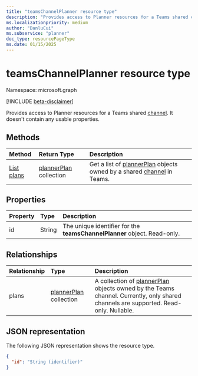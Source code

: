 ```yaml
---
title: "teamsChannelPlanner resource type"
description: "Provides access to Planner resources for a Teams shared channel."
ms.localizationpriority: medium
author: "DanluCui"
ms.subservice: "planner"
doc_type: resourcePageType
ms.date: 01/15/2025
---
```


# teamsChannelPlanner resource type

Namespace: microsoft.graph

[!INCLUDE [beta-disclaimer](../../includes/beta-disclaimer.md)]

Provides access to Planner resources for a Teams shared [channel](channel.md). It doesn't contain any usable properties.

## Methods
| Method		   | Return Type	|Description|
|:---------------|:--------|:----------|
|[List plans](../api/teamschannelplanner-list-plans.md) |[plannerPlan](plannerplan.md) collection| Get a list of [plannerPlan](../resources/plannerplan.md) objects owned by a shared [channel](../resources/channel.md) in Teams.|

## Properties
| Property	   | Type	|Description|
|:---------------|:--------|:----------|
|id|String| The unique identifier for the **teamsChannelPlanner** object. Read-only.|

## Relationships
| Relationship | Type	|Description|
|:---------------|:--------|:----------|
|plans|[plannerPlan](plannerplan.md) collection| A collection of [plannerPlan](plannerplan.md) objects owned by the Teams channel. Currently, only shared channels are supported. Read-only. Nullable.|

## JSON representation

The following JSON representation shows the resource type.

<!-- {
  "blockType": "resource",
  "optionalProperties": [

  ],
  "keyProperty": "id",
  "baseType":"microsoft.graph.entity",  
  "@odata.type": "microsoft.graph.teamsChannelPlanner"
}-->

```json
{
  "id": "String (identifier)"
}
```

<!-- uuid: 3da1192e-9af9-47d4-b32c-1ba82ddabcd1
2025-01-15 22:58:43 UTC -->
<!--
{
  "type": "#page.annotation",
  "description": "teamsChannelPlanner resource",
  "keywords": "",
  "section": "documentation",
  "tocPath": "",
  "suppressions": []
}
-->

